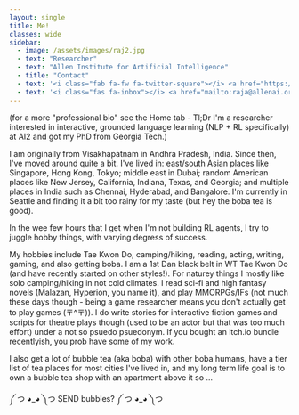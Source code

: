```yaml
---
layout: single
title: Me!
classes: wide
sidebar:
  - image: /assets/images/raj2.jpg
  - text: "Researcher"
  - text: "Allen Institute for Artificial Intelligence"
  - title: "Contact"
  - text: '<i class="fab fa-fw fa-twitter-square"></i> <a href="https://twitter.com/rajammanabrolu">@rajammanabrolu</a>'
  - text: '<i class="fas fa-inbox"></i> <a href="mailto:raja@allenai.org">raja@allenai.org</a>'
---
```

(for a more "professional bio" see the Home tab - Tl;Dr I'm a researcher interested in interactive, grounded language learning (NLP + RL specifically) at AI2 and got my PhD from Georgia Tech.)

I am originally from Visakhapatnam in Andhra Pradesh, India. Since then, I've moved around quite a bit. I've lived in: east/south Asian places like Singapore, Hong Kong, Tokyo; middle east in Dubai; random American places like New Jersey, California, Indiana, Texas, and Georgia; and multiple places in India such as Chennai, Hyderabad, and Bangalore. I'm currently in Seattle and finding it a bit too rainy for my taste (but hey the boba tea is good).

In the wee few hours that I get when I'm not building RL agents, I try to juggle hobby things, with varying degress of success.

My hobbies include Tae Kwon Do, camping/hiking, reading, acting, writing, gaming, and also getting boba. I am a 1st Dan black belt in WT Tae Kwon Do (and have recently started on other styles!). For naturey things I mostly like solo camping/hiking in not cold climates. I read sci-fi and high fantasy novels (Malazan, Hyperion, you name it), and play MMORPGs/IFs (not much these days though - being a game researcher means you don't actually get to play games (〒^〒)). I do write stories for interactive fiction games and scripts for theatre plays though (used to be an actor but that was too much effort) under a not so psuedo psuedonym. If you bought an itch.io bundle recentlyish, you prob have some of my work. 

I also get a lot of bubble tea (aka boba) with other boba humans, have a tier list of tea places for most cities I've lived in, and my long term life goal is to own a bubble tea shop with an apartment above it so ...

༼ つ ◕\_◕ ༽つ SEND bubbles? ༼ つ ◕\_◕ ༽つ 
